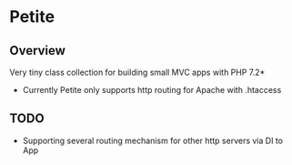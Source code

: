 # Petite

## Overview


Very tiny class collection for building small MVC apps with PHP 7.2*

 - Currently Petite only supports http routing for Apache with .htaccess
 
 
 
 
## TODO
  - Supporting several routing mechanism for other http servers via DI to App 
